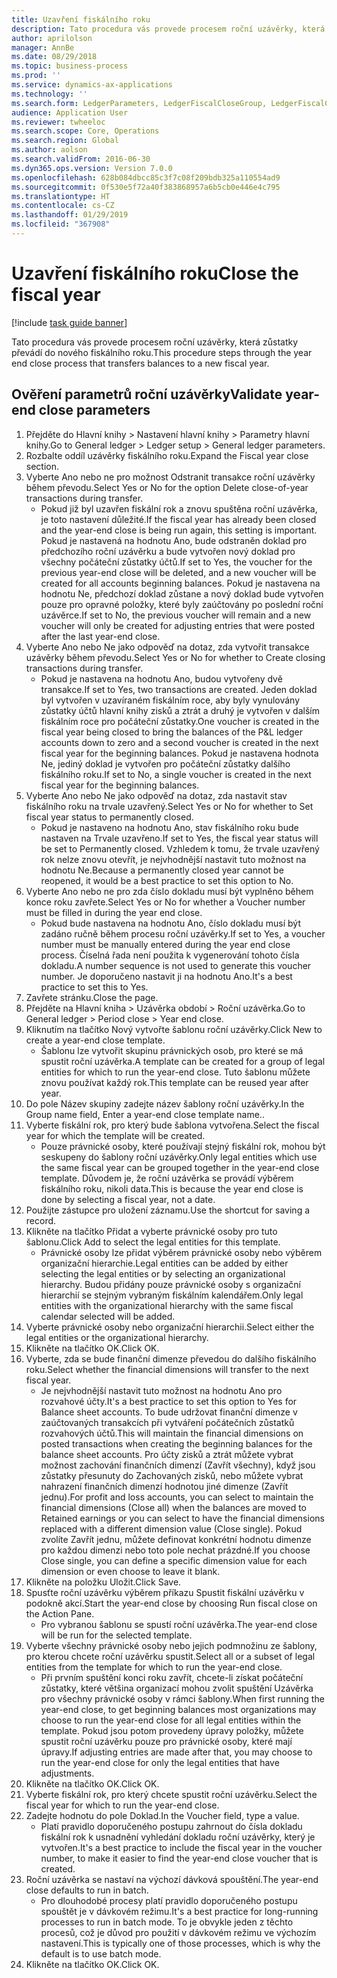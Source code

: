 ```yaml
---
title: Uzavření fiskálního roku
description: Tato procedura vás provede procesem roční uzávěrky, která zůstatky převádí do nového fiskálního roku.
author: aprilolson
manager: AnnBe
ms.date: 08/29/2018
ms.topic: business-process
ms.prod: ''
ms.service: dynamics-ax-applications
ms.technology: ''
ms.search.form: LedgerParameters, LedgerFiscalCloseGroup, LedgerFiscalCloseAddLedger, SysLookupMultiSelectGrid, LedgerFiscalCloseRunGroup
audience: Application User
ms.reviewer: twheeloc
ms.search.scope: Core, Operations
ms.search.region: Global
ms.author: aolson
ms.search.validFrom: 2016-06-30
ms.dyn365.ops.version: Version 7.0.0
ms.openlocfilehash: 628b084dbcc85c3f7c08f209bdb325a110554ad9
ms.sourcegitcommit: 0f530e5f72a40f383868957a6b5cb0e446e4c795
ms.translationtype: HT
ms.contentlocale: cs-CZ
ms.lasthandoff: 01/29/2019
ms.locfileid: "367908"
---
```

# <a name="close-the-fiscal-year"></a><span data-ttu-id="947a6-103">Uzavření fiskálního roku</span><span class="sxs-lookup"><span data-stu-id="947a6-103">Close the fiscal year</span></span>

[!include [task guide banner](../../includes/task-guide-banner.md)]

<span data-ttu-id="947a6-104">Tato procedura vás provede procesem roční uzávěrky, která zůstatky převádí do nového fiskálního roku.</span><span class="sxs-lookup"><span data-stu-id="947a6-104">This procedure steps through the year end close process that transfers balances to a new fiscal year.</span></span>


## <a name="validate-year-end-close-parameters"></a><span data-ttu-id="947a6-105">Ověření parametrů roční uzávěrky</span><span class="sxs-lookup"><span data-stu-id="947a6-105">Validate year-end close parameters</span></span>
1. <span data-ttu-id="947a6-106">Přejděte do Hlavní knihy > Nastavení hlavní knihy > Parametry hlavní knihy.</span><span class="sxs-lookup"><span data-stu-id="947a6-106">Go to General ledger > Ledger setup > General ledger parameters.</span></span>
2. <span data-ttu-id="947a6-107">Rozbalte oddíl uzávěrky fiskálního roku.</span><span class="sxs-lookup"><span data-stu-id="947a6-107">Expand the Fiscal year close section.</span></span>
3. <span data-ttu-id="947a6-108">Vyberte Ano nebo ne pro možnost Odstranit transakce roční uzávěrky během převodu.</span><span class="sxs-lookup"><span data-stu-id="947a6-108">Select Yes or No for the option Delete close-of-year transactions during transfer.</span></span>
    * <span data-ttu-id="947a6-109">Pokud již byl uzavřen fiskální rok a znovu spuštěna roční uzávěrka, je toto nastavení důležité.</span><span class="sxs-lookup"><span data-stu-id="947a6-109">If the fiscal year has already been closed and the year-end close is being run again, this setting is important.</span></span> <span data-ttu-id="947a6-110">Pokud je nastavená na hodnotu Ano, bude odstraněn doklad pro předchozího roční uzávěrku a bude vytvořen nový doklad pro všechny počáteční zůstatky účtů.</span><span class="sxs-lookup"><span data-stu-id="947a6-110">If set to Yes, the voucher for the previous year-end close will be deleted, and a new voucher will be created for all accounts beginning balances.</span></span> <span data-ttu-id="947a6-111">Pokud je nastavena na hodnotu Ne, předchozí doklad zůstane a nový doklad bude vytvořen pouze pro opravné položky, které byly zaúčtovány po poslední roční uzávěrce.</span><span class="sxs-lookup"><span data-stu-id="947a6-111">If set to No, the previous voucher will remain and a new voucher will only be created for adjusting entries that were posted after the last year-end close.</span></span>  
4. <span data-ttu-id="947a6-112">Vyberte Ano nebo Ne jako odpověď na dotaz, zda vytvořit transakce uzávěrky během převodu.</span><span class="sxs-lookup"><span data-stu-id="947a6-112">Select Yes or No for whether to Create closing transactions during transfer.</span></span>
    * <span data-ttu-id="947a6-113">Pokud je nastavena na hodnotu Ano, budou vytvořeny dvě transakce.</span><span class="sxs-lookup"><span data-stu-id="947a6-113">If set to Yes, two transactions are created.</span></span> <span data-ttu-id="947a6-114">Jeden doklad byl vytvořen v uzavíraném fiskálním roce, aby byly vynulovány zůstatky účtů hlavní knihy zisků a ztrát a druhý je vytvořen v dalším fiskálním roce pro počáteční zůstatky.</span><span class="sxs-lookup"><span data-stu-id="947a6-114">One voucher is created in the fiscal year being closed to bring the balances of the P&L ledger accounts down to zero and a second voucher is created in the next fiscal year for the beginning balances.</span></span> <span data-ttu-id="947a6-115">Pokud je nastavena hodnota Ne, jediný doklad je vytvořen pro počáteční zůstatky dalšího fiskálního roku.</span><span class="sxs-lookup"><span data-stu-id="947a6-115">If set to No, a single voucher is created in the next fiscal year for the beginning balances.</span></span>  
5. <span data-ttu-id="947a6-116">Vyberte Ano nebo Ne jako odpověď na dotaz, zda nastavit stav fiskálního roku na trvale uzavřený.</span><span class="sxs-lookup"><span data-stu-id="947a6-116">Select Yes or No for whether to Set fiscal year status to permanently closed.</span></span>
    * <span data-ttu-id="947a6-117">Pokud je nastaveno na hodnotu Ano, stav fiskálního roku bude nastaven na Trvale uzavřeno.</span><span class="sxs-lookup"><span data-stu-id="947a6-117">If set to Yes, the fiscal year status will be set to Permanently closed.</span></span>  <span data-ttu-id="947a6-118">Vzhledem k tomu, že trvale uzavřený rok nelze znovu otevřít, je nejvhodnější nastavit tuto možnost na hodnotu Ne.</span><span class="sxs-lookup"><span data-stu-id="947a6-118">Because a permanently closed year cannot be reopened, it would be a best practice to set this option to No.</span></span>  
6. <span data-ttu-id="947a6-119">Vyberte Ano nebo ne pro zda číslo dokladu musí být vyplněno během konce roku zavřete.</span><span class="sxs-lookup"><span data-stu-id="947a6-119">Select Yes or No for whether a Voucher number must be filled in during the year end close.</span></span>
    * <span data-ttu-id="947a6-120">Pokud bude nastavena na hodnotu Ano, číslo dokladu musí být zadáno ručně během procesu roční uzávěrky.</span><span class="sxs-lookup"><span data-stu-id="947a6-120">If set to Yes, a voucher number must be manually entered during the year end close process.</span></span> <span data-ttu-id="947a6-121">Číselná řada není použita k vygenerování tohoto čísla dokladu.</span><span class="sxs-lookup"><span data-stu-id="947a6-121">A number sequence is not used to generate this voucher number.</span></span> <span data-ttu-id="947a6-122">Je doporučeno nastavit ji na hodnotu Ano.</span><span class="sxs-lookup"><span data-stu-id="947a6-122">It's a best practice to set this to Yes.</span></span>  
7. <span data-ttu-id="947a6-123">Zavřete stránku.</span><span class="sxs-lookup"><span data-stu-id="947a6-123">Close the page.</span></span>
8. <span data-ttu-id="947a6-124">Přejděte na Hlavní kniha > Uzávěrka období > Roční uzávěrka.</span><span class="sxs-lookup"><span data-stu-id="947a6-124">Go to General ledger > Period close > Year end close.</span></span>
9. <span data-ttu-id="947a6-125">Kliknutím na tlačítko Nový vytvořte šablonu roční uzávěrky.</span><span class="sxs-lookup"><span data-stu-id="947a6-125">Click New to create a year-end close template.</span></span>
    * <span data-ttu-id="947a6-126">Šablonu lze vytvořit skupinu právnických osob, pro které se má spustit roční uzávěrka.</span><span class="sxs-lookup"><span data-stu-id="947a6-126">A template can be created for a group of legal entities for which to run the year-end close.</span></span> <span data-ttu-id="947a6-127">Tuto šablonu můžete znovu používat každý rok.</span><span class="sxs-lookup"><span data-stu-id="947a6-127">This template can be reused year after year.</span></span>  
10. <span data-ttu-id="947a6-128">Do pole Název skupiny zadejte název šablony roční uzávěrky.</span><span class="sxs-lookup"><span data-stu-id="947a6-128">In the Group name field, Enter a year-end close template name..</span></span>
11. <span data-ttu-id="947a6-129">Vyberte fiskální rok, pro který bude šablona vytvořena.</span><span class="sxs-lookup"><span data-stu-id="947a6-129">Select the fiscal year for which the template will be created.</span></span>
    * <span data-ttu-id="947a6-130">Pouze právnické osoby, které používají stejný fiskální rok, mohou být seskupeny do šablony roční uzávěrky.</span><span class="sxs-lookup"><span data-stu-id="947a6-130">Only legal entities which use the same fiscal year can be grouped together in the year-end close template.</span></span> <span data-ttu-id="947a6-131">Důvodem je, že roční uzávěrka se provádí výběrem fiskálního roku, nikoli data.</span><span class="sxs-lookup"><span data-stu-id="947a6-131">This is because the year end close is done by selecting a fiscal year, not a date.</span></span>  
12. <span data-ttu-id="947a6-132">Použijte zástupce pro uložení záznamu.</span><span class="sxs-lookup"><span data-stu-id="947a6-132">Use the shortcut for saving a record.</span></span>
13. <span data-ttu-id="947a6-133">Klikněte na tlačítko Přidat a vyberte právnické osoby pro tuto šablonu.</span><span class="sxs-lookup"><span data-stu-id="947a6-133">Click Add to select the legal entities for this template.</span></span>
    * <span data-ttu-id="947a6-134">Právnické osoby lze přidat výběrem právnické osoby nebo výběrem organizační hierarchie.</span><span class="sxs-lookup"><span data-stu-id="947a6-134">Legal entities can be added by either selecting the legal entities or by selecting an organizational hierarchy.</span></span>  <span data-ttu-id="947a6-135">Budou přidány pouze právnické osoby s organizační hierarchií se stejným vybraným fiskálním kalendářem.</span><span class="sxs-lookup"><span data-stu-id="947a6-135">Only legal entities with the organizational hierarchy with the same fiscal calendar selected will be added.</span></span>  
14. <span data-ttu-id="947a6-136">Vyberte právnické osoby nebo organizační hierarchii.</span><span class="sxs-lookup"><span data-stu-id="947a6-136">Select either the legal entities or the organizational hierarchy.</span></span>
15. <span data-ttu-id="947a6-137">Klikněte na tlačítko OK.</span><span class="sxs-lookup"><span data-stu-id="947a6-137">Click OK.</span></span>
16. <span data-ttu-id="947a6-138">Vyberte, zda se bude finanční dimenze převedou do dalšího fiskálního roku.</span><span class="sxs-lookup"><span data-stu-id="947a6-138">Select whether the financial dimensions will transfer to the next fiscal year.</span></span>
    * <span data-ttu-id="947a6-139">Je nejvhodnější nastavit tuto možnost na hodnotu Ano pro rozvahové účty.</span><span class="sxs-lookup"><span data-stu-id="947a6-139">It's a best practice to set this option to Yes for Balance sheet accounts.</span></span>  <span data-ttu-id="947a6-140">To bude udržovat finanční dimenze v zaúčtovaných transakcích při vytváření počátečních zůstatků rozvahových účtů.</span><span class="sxs-lookup"><span data-stu-id="947a6-140">This will maintain the financial dimensions on posted transactions when creating the beginning balances for the balance sheet accounts.</span></span>  <span data-ttu-id="947a6-141">Pro účty zisků a ztrát můžete vybrat možnost zachování finančních dimenzí (Zavřít všechny), když jsou zůstatky přesunuty do Zachovaných zisků, nebo můžete vybrat nahrazení finančních dimenzí hodnotou jiné dimenze (Zavřít jednu).</span><span class="sxs-lookup"><span data-stu-id="947a6-141">For profit and loss accounts, you can select to maintain the financial dimensions (Close all) when the balances are moved to Retained earnings or you can select to have the financial dimensions replaced with a different dimension value (Close single).</span></span> <span data-ttu-id="947a6-142">Pokud zvolíte Zavřít jednu, můžete definovat konkrétní hodnotu dimenze pro každou dimenzi nebo toto pole nechat prázdné.</span><span class="sxs-lookup"><span data-stu-id="947a6-142">If you choose Close single, you can define a specific dimension value for each dimension or even choose to leave it blank.</span></span>  
17. <span data-ttu-id="947a6-143">Klikněte na položku Uložit.</span><span class="sxs-lookup"><span data-stu-id="947a6-143">Click Save.</span></span>
18. <span data-ttu-id="947a6-144">Spusťte roční uzávěrku výběrem příkazu Spustit fiskální uzávěrku v podokně akcí.</span><span class="sxs-lookup"><span data-stu-id="947a6-144">Start the year-end close by choosing Run fiscal close on the Action Pane.</span></span>
    * <span data-ttu-id="947a6-145">Pro vybranou šablonu se spustí roční uzávěrka.</span><span class="sxs-lookup"><span data-stu-id="947a6-145">The year-end close will be run for the selected template.</span></span>  
19. <span data-ttu-id="947a6-146">Vyberte všechny právnické osoby nebo jejich podmnožinu ze šablony, pro kterou chcete roční uzávěrku spustit.</span><span class="sxs-lookup"><span data-stu-id="947a6-146">Select all or a subset of legal entities from the template for which to run the year-end close.</span></span>
    * <span data-ttu-id="947a6-147">Při prvním spuštění konci roku zavřít, chcete-li získat počáteční zůstatky, které většina organizací mohou zvolit spuštění Uzávěrka pro všechny právnické osoby v rámci šablony.</span><span class="sxs-lookup"><span data-stu-id="947a6-147">When first running the year-end close, to get beginning balances most organizations may choose to run the year-end close for all legal entities within the template.</span></span> <span data-ttu-id="947a6-148">Pokud jsou potom provedeny úpravy položky, můžete spustit roční uzávěrku pouze pro právnické osoby, které mají úpravy.</span><span class="sxs-lookup"><span data-stu-id="947a6-148">If adjusting entries are made after that, you may choose to run the year-end close for only the legal entities that have adjustments.</span></span>  
20. <span data-ttu-id="947a6-149">Klikněte na tlačítko OK.</span><span class="sxs-lookup"><span data-stu-id="947a6-149">Click OK.</span></span>
21. <span data-ttu-id="947a6-150">Vyberte fiskální rok, pro který chcete spustit roční uzávěrku.</span><span class="sxs-lookup"><span data-stu-id="947a6-150">Select the fiscal year for which to run the year-end close.</span></span>
22. <span data-ttu-id="947a6-151">Zadejte hodnotu do pole Doklad.</span><span class="sxs-lookup"><span data-stu-id="947a6-151">In the Voucher field, type a value.</span></span>
    * <span data-ttu-id="947a6-152">Platí pravidlo doporučeného postupu zahrnout do čísla dokladu fiskální rok k usnadnění vyhledání dokladu roční uzávěrky, který je vytvořen.</span><span class="sxs-lookup"><span data-stu-id="947a6-152">It's a best practice to include the fiscal year in the voucher number, to make it easier to find the year-end close voucher that is created.</span></span>  
23. <span data-ttu-id="947a6-153">Roční uzávěrka se nastaví na výchozí dávková spouštění.</span><span class="sxs-lookup"><span data-stu-id="947a6-153">The year-end close defaults to run in batch.</span></span>
    * <span data-ttu-id="947a6-154">Pro dlouhodobé procesy platí pravidlo doporučeného postupu spouštět je v dávkovém režimu.</span><span class="sxs-lookup"><span data-stu-id="947a6-154">It's a best practice for long-running processes to run in batch mode.</span></span> <span data-ttu-id="947a6-155">To je obvykle jeden z těchto procesů, což je důvod pro použití v dávkovém režimu ve výchozím nastavení.</span><span class="sxs-lookup"><span data-stu-id="947a6-155">This is typically one of those processes, which is why the default is to use batch mode.</span></span>  
24. <span data-ttu-id="947a6-156">Klikněte na tlačítko OK.</span><span class="sxs-lookup"><span data-stu-id="947a6-156">Click OK.</span></span>

